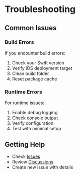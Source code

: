 # Troubleshooting

## Common Issues

### Build Errors

If you encounter build errors:

1. Check your Swift version
2. Verify iOS deployment target
3. Clean build folder
4. Reset package cache

### Runtime Errors

For runtime issues:

1. Enable debug logging
2. Check console output
3. Verify configuration
4. Test with minimal setup

## Getting Help

- Check [Issues](https://github.com/muhittincamdali/SwiftAI/issues)
- Review [Discussions](https://github.com/muhittincamdali/SwiftAI/discussions)
- Create new issue with details
